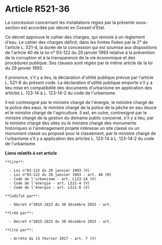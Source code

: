 # Article R521-36

La concession concernant les installations régies par la présente sous-section est accordée par décret en Conseil d'Etat. 

Ce décret approuve le cahier des charges, qui renvoie à un règlement d'eau. Le cahier des charges définit, dans les limites
fixées par le 2° de l'article L. 521-4, la durée de la concession qui est soumise aux dispositions de l'article 40 de la loi
n° 93-122 du 29 janvier 1993 relative à la prévention de la corruption et à la transparence de la vie économique et des
procédures publique. Ses clauses sont régies par le même article de la loi du 29 janvier 1993. 

Il prononce, s'il y a lieu, la déclaration d'utilité publique prévue par l'article L. 521-8 du présent code. La déclaration
d'utilité publique emporte s'il y a lieu mise en compatibilité des documents d'urbanisme en application des articles L.
123-14 à L. 123-14-2 du code de l'urbanisme. 

Il est contresigné par le ministre chargé de l'énergie, le ministre chargé de la police des eaux, le ministre chargé de la
police de la pêche en eau douce et le ministre chargé de l'agriculture. Il est, en outre, contresigné par le ministre chargé
de la gestion du domaine public concerné, s'il y a lieu, par le ministre chargé des sites ou le ministre chargé des monuments
historiques si l'aménagement projeté intéresse un site classé ou un monument classé ou proposé pour le classement, par le
ministre chargé de l'urbanisme s'il y a application des articles L. 123-14 à L. 123-14-2 du code de l'urbanisme.

**Liens relatifs à cet article**

	**Cite**:

	  - Loi n°93-122 du 29 janvier 1993 (V)
	  - Loi n°93-122 du 29 janvier 1993 - art. 40 (M)
	  - Code de l'urbanisme - art. L123-14 (V)
	  - Code de l'énergie - art. L521-4 (V)
	  - Code de l'énergie - art. L521-8 (V)

	**Codifié par**:

	  - Décret n°2015-1823 du 30 décembre 2015 - art.

	**Créé par**:

	  - Décret n°2015-1823 du 30 décembre 2015 - art.

	**Cité par**:

	  - Arrêté du 13 février 2017 - art. 7 (V)
